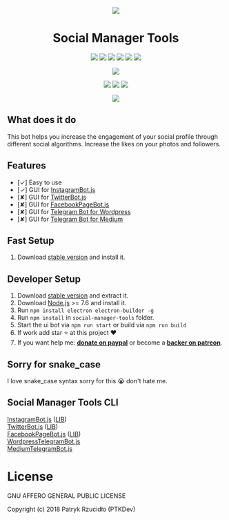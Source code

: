 <p align="center"><a href="https://socialmanagertools.ptkdev.io" alt="Screenshot"><img src="https://ptkdev.it/img/bot/social-manager-tools.png"></a></p>

<p align="center"><h1 align="center">Social Manager Tools</h1></p>

<p align="center"><a href="#" alt="License"><img src="https://img.shields.io/badge/license-AGLPv3-brightgreen.svg"></a>
<a href="https://github.com/social-manager-tools/social-manager-tools/releases" alt="Version"><img src="https://img.shields.io/badge/version-v0.2.0%20BETA-lightgrey.svg"></a>
<a href="https://slack.ptkdev.io" alt="Slack Chat"><img src="https://img.shields.io/badge/chat%20on-Slack-orange.svg"></a>
<a href="http://blog.ptkdev.io" alt="Blog"><img src="https://img.shields.io/badge/blog-medium-2AE176.svg"></a>
<a href="https://twitter.com/ptkdevio" alt="Twitter"><img src="https://img.shields.io/badge/twitter-ptkdevio-2AA3EF.svg"></a>
<a href="mailto:support@ptkdev.io" alt="Support: support@ptkdev.io"><img src="https://img.shields.io/badge/help-support@ptkdev.io-fbbc05.svg"></a></p>   

<p align="center"><a href="https://github.com/social-manager-tools/instagram-bot-lib" alt="powered by instagrambotlib"><img src="https://img.shields.io/badge/powered%20by-instagrambotlib%20 v0.7.4-895a4d.svg"></a></p>

<p align="center"><a href="http://patreon.ptkdev.io" alt="Patreon Backer"><img src="https://img.shields.io/badge/donate-patreon-F87668.svg"></a> <a href="http://paypal.ptkdev.io" alt="Paypale Donate"><img src="https://img.shields.io/badge/donate-paypal-46AFE0.svg"></a> <a href="http://coffee.ptkdev.io" alt="Ko-fi Donate"><img src="https://img.shields.io/badge/buy%20me-coffee-4B788C.svg"></a></p>

<p align="center"><a href="https://instagram.bot.ptkdev.io" alt="Screenshot"><img src="https://ptkdev.it/img/bot/social-manager-tools.gif"></a></p>

## What does it do
This bot helps you increase the engagement of your social profile through different social algorithms. Increase the likes on your photos and followers.

## Features
* [✓] Easy to use
* [✓] GUI for [InstagramBot.js](https://github.com/social-manager-tools/instagram-bot.js) 
* [✘] GUI for [TwitterBot.js](https://github.com/social-manager-tools/twitter-bot.js) 
* [✘] GUI for [FacebookPageBot.js](https://github.com/social-manager-tools/facebookpage-bot.js) 
* [✘] GUI for [Telegram Bot for Wordpress](https://github.com/social-manager-tools/wordpress-telegram-bot.js) 
* [✘] GUI for [Telegram Bot for Medium](https://github.com/social-manager-tools/medium-telegram-bot.js) 

## Fast Setup
1. Download [stable version](https://socialmanagertools.ptkdev.io) and install it.

## Developer Setup
1. Download [stable version](https://github.com/social-manager-tools/social-manager-tools/releases) and extract it.
2. Download [Node.js](https://nodejs.org/it/) >= 7.6 and install it.
3. Run `npm install electron electron-builder -g`
4. Run `npm install` in `social-manager-tools` folder.
5. Start the ui bot via `npm run start` or build via `npm run build`
6. If work add star :star: at this project :heart:
7. If you want help me: <b><a href="http://paypal.ptkdev.io">donate on paypal</a></b> or become a <b><a href="http://patreon.ptkdev.io">backer on patreon</a></b>.

## Sorry for snake_case
I love snake_case syntax sorry for this :sob: don't hate me.

## Social Manager Tools CLI
<a href="https://github.com/social-manager-tools/social-manager-tools">InstagramBot.js</a> (<a href="https://github.com/social-manager-tools/instagram-bot-lib">LIB</a>)<br />
<a href="https://github.com/social-manager-tools/twitter-bot.js">TwitterBot.js</a> (<a href="https://github.com/social-manager-tools/twitter-bot-lib">LIB</a>)<br />
<a href="https://github.com/social-manager-tools/facebookpage-bot.js">FacebookPageBot.js</a> (<a href="https://github.com/social-manager-tools/facebookpage-bot-lib">LIB</a>)<br />
<a href="https://github.com/social-manager-tools/wordpress-telegram-bot.js">WordpressTelegramBot.js</a><br />
<a href="https://github.com/social-manager-tools/medium-telegram-bot.js">MediumTelegramBot.js</a>

<h1>License</h1>

GNU AFFERO GENERAL PUBLIC LICENSE

Copyright (c) 2018 Patryk Rzucidło (PTKDev)
